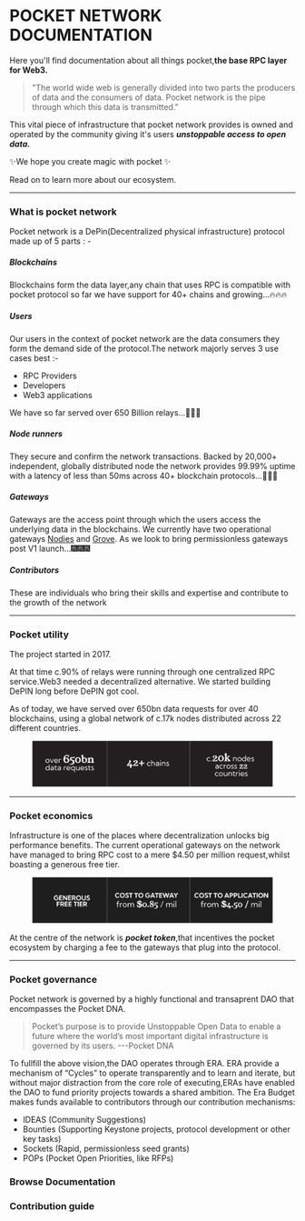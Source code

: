 # POCKET NETWORK DOCUMENTATION

Here you'll find documentation about all things pocket,__the base RPC layer for Web3.__

>"The world wide web is generally divided into two parts the producers of data and the consumers of data.
Pocket network is the pipe through which this data is transmitted."

This vital piece of infrastructure that pocket network provides is owned and operated 
by the community giving it's users **_unstoppable access to open data._**

✨We hope you create magic with pocket ✨

Read on to learn more about our ecosystem.

***

### What is pocket network

Pocket network is a DePin(Decentralized physical infrastructure) protocol made up of 5 parts : - 

##### Blockchains
Blockchains form the data layer,any chain that uses RPC is compatible with pocket protocol so far we have support for 40+ chains and growing...🔥🔥🔥
##### Users
Our users in the context of pocket network are the data consumers they form the demand side of the protocol.The network majorly serves 3 use cases best :-
+ RPC Providers
+ Developers
+ Web3 applications

We have so far served over 650 Billion relays...🎉🎉🎉
##### Node runners
They secure and confirm the network transactions.
Backed by 20,000+ independent, globally distributed node the network provides 99.99% uptime with a latency of less than 50ms across 40+ blockchain protocols...👏👏👏

##### Gateways
Gateways are the access point through which the users access the underlying data in the blockchains.
We currently have two operational gateways [Nodies](https://www.nodies.app/) and [Grove](https://www.grove.city/).
As we look to bring permissionless gateways post V1 launch...🎆🎆🎆
##### Contributors
These are individuals who bring their skills and expertise and contribute to the growth of the network

*** 
### Pocket utility

The project started in 2017.&#x20;

At that time c.90% of relays were running through one centralized RPC service.Web3 needed a decentralized alternative. We started building DePIN long before DePIN got cool.

As of today, we have served over 650bn data requests for over 40 blockchains, using a global network of c.17k nodes distributed across 22 different countries.

<figure><img src=".gitbook/assets/Headlines (1).png" alt=""><figcaption></figcaption></figure>

***

### Pocket economics

Infrastructure is one of the places where decentralization unlocks big performance benefits.&#x20;
The current operational gateways on the network have managed to bring RPC cost to a mere $4.50 per million request,whilst boasting a generous free tier.

<figure><img src=".gitbook/assets/Cost.png" alt=""><figcaption></figcaption></figure>

At the centre of the network is *__pocket token__*,that incentives the pocket ecosystem by charging a fee to the gateways that plug into the protocol.

***

### Pocket governance

Pocket network is governed by a highly functional and transaprent DAO that encompasses the Pocket DNA.

> Pocket’s purpose is to provide Unstoppable Open Data to enable a future where the world’s most important digital infrastructure is governed by its users.
---Pocket DNA

To fullfill the above vision,the DAO operates through ERA.
ERA provide a mechanism of “Cycles” to operate transparently and to learn and iterate, but without major distraction from the core role of executing,ERAs have enabled the DAO to fund priority projects towards a shared ambition.
The Era Budget makes funds available to contributors through our contribution mechanisms:

- IDEAS (Community Suggestions)
- Bounties (Supporting Keystone projects, protocol development or other key tasks)
- Sockets (Rapid, permissionless seed grants)
- POPs (Pocket Open Priorities, like RFPs)

### Browse Documentation

### Contribution guide




